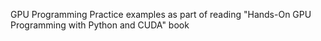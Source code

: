 GPU Programming
Practice examples as part of reading "Hands-On GPU Programming with Python and CUDA" book
